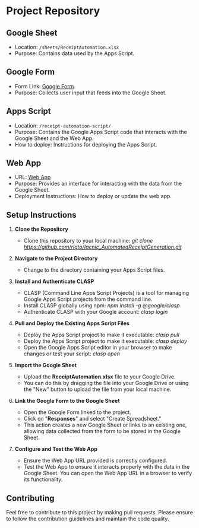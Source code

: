 # Project Repository

## Google Sheet
- Location: `/sheets/ReceiptAutomation.xlsx`
- Purpose: Contains data used by the Apps Script.

## Google Form
- Form Link: [Google Form](https://docs.google.com/forms/d/e/1FAIpQLSfkcJ8zcxkErF39ssgpCXMBO188IHOLRFEi8r7LpQn7gLBrew/viewform?usp=sf_link)
- Purpose: Collects user input that feeds into the Google Sheet.

## Apps Script
- Location: `/receipt-automation-script/`
- Purpose: Contains the Google Apps Script code that interacts with the Google Sheet and the Web App.
- How to deploy: Instructions for deploying the Apps Script.

## Web App
- URL: [Web App](https://script.google.com/macros/s/AKfycbwyQ1OnTqWTaK0NAFQDU1cFihW_WX-vNhmjlE6KCJ4j29pPxUuJnUvbGSRudkSeOyEslg/exec)
- Purpose: Provides an interface for interacting with the data from the Google Sheet.
- Deployment Instructions: How to deploy or update the web app.

## Setup Instructions
1. **Clone the Repository**
   - Clone this repository to your local machine:
     *git clone https://github.com/riqto/Iacnic_AutomatedReceiptGeneration.git*

2. **Navigate to the Project Directory**
   - Change to the directory containing your Apps Script files.
   
3. **Install and Authenticate CLASP**
   - CLASP (Command Line Apps Script Projects) is a tool for managing Google Apps Script projects from the command line.
   - Install CLASP globally using npm:
     *npm install -g @google/clasp*
   - Authenticate CLASP with your Google account:
     *clasp login*

4. **Pull and Deploy the Existing Apps Script Files**
   - Deploy the Apps Script project to make it executable: *clasp pull*
   - Deploy the Apps Script project to make it executable: *clasp deploy*
   - Open the Google Apps Script editor in your browser to make changes or test your script: *clasp open*

6. **Import the Google Sheet**
   - Upload the **ReceiptAutomation.xlsx** file to your Google Drive.
   - You can do this by dragging the file into your Google Drive or using the "New" button to upload the file from your local machine.

7. **Link the Google Form to the Google Sheet**
   - Open the Google Form linked to the project.
   - Click on "**Responses**" and select "Create Spreadsheet."
   - This action creates a new Google Sheet or links to an existing one, allowing data collected from the form to be stored in the Google Sheet.

8. **Configure and Test the Web App**
    - Ensure the Web App URL provided is correctly configured.
    - Test the Web App to ensure it interacts properly with the data in the Google Sheet. You can open the Web App URL in a browser to verify its functionality.

## Contributing
Feel free to contribute to this project by making pull requests. Please ensure to follow the contribution guidelines and maintain the code quality.
